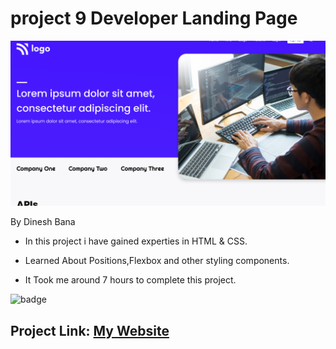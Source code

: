 # project 9 Developer Landing Page

![Image](thumbnail.png)

By Dinesh Bana

- In this project i have gained experties in HTML & CSS.

- Learned About Positions,Flexbox and other styling components.

- It Took me around 7 hours to complete this project.

![badge](https://img.shields.io/badge/Developer%20Landing%20Page-HTML%20%26%20CSS-yellowgreen)

## Project Link: [My Website](https://developer-landing-website.netlify.app/)
